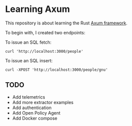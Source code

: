 # Learning Axum

This repository is about learning the Rust [Axum framework](https://docs.rs/axum/latest/axum/).

To begin with, I created two endpoints:

To issue an SQL fetch:

```
curl 'http://localhost:3000/people'
```

To issue an SQL insert:

```
curl -XPOST 'http://localhost:3000/people/gnu'

```

## TODO

- Add telemetrics
- Add more extractor examples
- Add authentication
- Add Open Policy Agent
- Add Docker compose

